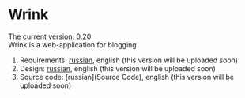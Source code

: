 # Wrink
The current version: 0.20 </br>
Wrink is a web-application for blogging </br>
1. Requirements: [russian](Documentation/Requirements/SRS-ru.md), english (this version will be uploaded soon)
2. Design: [russian](Documentation/Design/SDS-ru.md), english (this version will be uploaded soon)
3. Source code: [russian](Source Code), english (this version will be uploaded soon)
